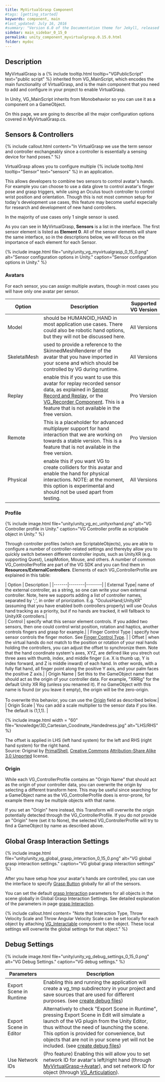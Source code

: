 ```yaml
---
title: MyVirtualGrasp Component
#tags: [getting_started]
keywords: component, main
#last_updated: July 16, 2016
#summary: "Version 6.0 of the Documentation theme for Jekyll, released July 4, 2016, implements relative links so you can view the files offline or on any server without configuring urls and baseurls. Additionally, you can store pages in subdirectories. Templates for alerts and images are available."
sidebar: main_sidebar_0_15_0
permalink: unity_component_myvirtualgrasp.0.15.0.html
folder: mydoc
---
```


## Description

MyVirtualGrasp is a {% include tooltip.html tooltip="VGPublicScript" text="public script" %} inherited from VG_MainScript, which encodes the main functionality of VirtualGrasp, and is the main component that you need to add and configure in your project to enable VirtualGrasp.

In Unity, VG_MainScript inherits from Monobehavior so you can use it as a component on a GameObject.

On this page, we are going to describe all the major configuration options covered in MyVirtualGrasp.cs.

## Sensors & Controllers

{% include callout.html content="In VirtualGrasp we use the term sensor and controller exchangeably since a controller is essentially a sensing device for hand poses." %}

VirtualGrasp allows you to configure multiple {% include tooltip.html tooltip="Sensor" text="sensors" %} in an application. 

This allows developers to combine two sensors to control avatar's hands. For example you can choose to use a data glove to control avatar's finger pose and grasp triggers, while using an Oculus touch controller to control wrist position and orientation. Though this is not most common setup for today's development use cases, this feature may become useful expecially for research and development of new hand controllers. 

In the majority of use cases only 1 single sensor is used. 

As you can see in MyVirtualGrasp, **Sensors** is a list in the interface. The first sensor element is listed as **Element 0**. All of the sensor elements will share the same interface, so in the descriptions below, we will focus on the importance of each element for each Sensor.

{% include image.html file="unity/unity_vg_myvirtualgrasp_0_15_0.png" alt="Sensor configuration options in Unity." caption="Sensor configuration options in Unity." %}

<!--
{% include callout.html content="Pay attention to the Console in case there is anything you may need to take care of manually to complete the auto-setup process." %}

{% include important.html content="No matter if Sensors Size is 1 or 2, all the components under Control list should be checked by the combined sensors, and if 2 sensor elements are used, they should not both control same component. For example two sensors should not both control position of the hand." %}
-->

<!--
<div class="panel-group" id="accordion1">
    <div class="panel panel-default">
        <div class="panel-heading">
            <h4 class="panel-title">
                <a class="noCrossRef accordion-toggle" data-toggle="collapse" data-parent="#accordion1" href="#collapseOne1">Show Image</a>
            </h4>
        </div>
        <div id="collapseOne1" class="panel-collapse collapse noCrossRef">
            <div class="panel-body">
                <img src="/images/unity/unity_vg_myvirtualgrasp_0_10_1.png">
            </div>
        </div>
    </div>
</div>
-->

### Avatars

For each sensor, you can assign multiple avatars, though in most cases you will have only one avatar per sensor.

<!--{% include image.html file="unity/unity_vg_myvirtualgrasp_avatar.png" alt="Avatar configuration options in Unity." caption="Avatar configuration options in Unity." %}-->

| Option | Description | Supported VG Version|
|-------|--------|--------|
| Model | should be HUMANOID_HAND in most application use cases. There could also be robotic hand options, but they will not be discussed here. | All Versions|
| SkeletalMesh| used to provide a reference to the SkinnedMeshRenderer of the avatar that you have imported in your scene and which should be controlled by VG during runtime. | All Versions |
| Replay | enable this if you want to use this avatar for replay recorded sensor data, as explained in [Sensor Record and Replay](sensor_record_replay.0.15.0.html), or the [VG_Recorder Component](unity_component_vgrecorder.0.15.0.html). This is a feature that is not available in the free version. | Pro Version|
| Remote | This is a placeholder for advanced multiplayer support for hand interaction that we are working on towards a stable version.  This is a feature that is not available in the free version. | Pro Version |
| Physical | enable this if you want VG to create colliders for this avatar and enable the hand for physical interactions. NOTE: at the moment, this option is experimental and should not be used apart from testing.| All Versions |


<!--enable this if you want to use this avatar to reflect networked data (i.e. listening to another client over network in a multiplayer scenario), as explained in [Multiplayer Interaction](multiplayer_interaction.0.15.0.html), or the [VG_Networking Component](unity_component_vgnetworing.0.15.0.html).-->
<!--Check the **Replay** option if you want to use this avatar not for runtime-control, but for replaying recorded sensor data, as explained in [Sensor Record and Replay](sensor_record_replay.0.15.0.html), or the [VG_Recorder Component](unity_component_vgrecorder.0.15.0.html).-->

### Profile

{% include image.html file="unity/unity_vg_ec_unityxrhand.png" alt="VG Controller profile in Unity." caption="VG Controller profile as scriptable object in Unity." %}

Through controller profiles (which are ScriptableObjects), you are able to configure a number of controller-related settings and thereyby allow you to quickly switch between different controller inputs, such as UnityXR (e.g. supporting Quest), LeapMotion, Mouse, and others. A number of common VG_ControllerProfile are part of the VG SDK and you can find them in __Resources/ExternalControllers__. Elements of each VG_ControllerProfile are explained in this table: 

<!--{% include image.html file="unity/unity_vg_sensor.png" alt="Sensor configuration options in Unity." caption="Sensor configuration options in Unity." %}-->

| Option | Description |
|-------|--------|--------|
| External Type| name of the external controller, as a string, so one can write your own external controller. Note, here we supports adding a list of controller names, separated by ';', in order of priorization. E.g. "OculusHand;UnityXR" (assuming that you have enabled both controllers properly) will use Oculus hand tracking as a priority, but if no hands are tracked, it will fallback to UnityXR controllers.|  
| Control |  specify what this sensor element controls. If you added two sensors, then one could control wrist position, rotation and  haptics, another controls fingers and grasp for example.| 
| Finger Control Type |  specify how sensor controls the finger motion. See [Finger Control Type](virtualgrasp_unityapi.0.15.0.html#vg_fingercontroltype). | 
| Offset |  when the virtual hands do not match to the position or rotation of your real hands holding the controllers, you can adjust the offset to synchronize them. Note that the hand coordinate system's axes, XYZ, are defined like you strech out three axes with thumb, index, and middle finger (i.e. X is thumb up, Y is index forward, and Z is middle inward) of each hand. In other words, with a fully flat hand, all finger point along the positive Y axis, and your palm faces the positive Z axis.| 
| Origin Name | Set this to the GameObject name that should act as the origin of your controller data. For example, "XRRig" for the default Unity XR Rig (unless you renamed it). If no GameObject with this name is found (or you leave it empty), the origin will be the zero-origin.<br><br>To overwrite this behavior, you can use the [Origin](#origin) field as described below.| 
| Origin Scale | You can add a scale multiplier to the sensor data if you like. The default is (1,1,1). | 

<!--| Finger Control Type | Description |
|-------|--------|
| BY_SENSOR_FULL_DOFS | for sensor that can provide full dofs hand tracking like Leap Motion, the avatar hand will follow your own hand on all dofs. | 
| BY_SENSOR_LOW_DOFS| for sensor that can only provide one dof for each finger, like some data gloves, the avatar hand finger will be bended by just one value for each finger following a predefined animation path | 
| BY_ANIMATION | for all sensor types which all provide a single value, grabbing strength, range between 0.0 and 1.0, all fingers will follow a predefined path in animation. | 
| BY_OSCILLATED_ANIMATION | will let hand animated a little bit when not interacting with any object to avoid "rigid hand" feeling. (Experimental) | 
| BY_EXTERNAL | only relevant for External Controller sensor type, finger will be set by an externally specified finger dofs. | -->

{% include image.html width = "60" file="knowledge/3D_Cartesian_Coodinate_Handedness.jpg" alt="LHS/RHS" %} <figcaption>The offset is applied in LHS (left hand system) for the left and RHS (right hand system) for the right hand.<br>Source: Original by <a href="https://commons.wikimedia.org/wiki/File:3D_Cartesian_Coodinate_Handedness.jpg">PrimalShell</a>, <a href="https://en.wikipedia.org/wiki/en:Creative_Commons">Creative Commons</a> <a href="https://creativecommons.org/licenses/by-sa/3.0/deed.en">Attribution-Share Alike 3.0 Unported</a> license.</figcaption>

<!--
## Object Identifiers

{% include image.html file="unity/unity_vg_object_identifiers.png" alt="VG object identifiers." caption="VG object identifiers" %}

VirtualGrasp is using names to identify which objects are marked as {% include tooltip.html tooltip="VGInteractable" text="interactable" %}. You can customize component and layer names in MyVirtualGrasp → Object Identifiers. 
[VG_Articulation](unity_component_vgarticulation.0.15.0.html) component is a default entry, but this method also allows you to quickly adjust your project if you already have a layer or a component that marks your {% include tooltip.html tooltip="VGInteractable" text="interactable" %} objects.

Once an object is marked as {% include tooltip.html tooltip="VGInteractable" text="interactable" %}, it will be supported by VG's [grasp](grasp_interaction.0.15.0.html) and [push](push_interaction.0.15.0.html) interactions. 
-->

### Origin

While each VG_ControllerProfile contains an "Origin Name" that should act as the origin of your controller data, you can overwrite the origin by selecting a different transform here. This may be useful since searching for a GameObject name as the VG_ControllerProfile does is error-prone, for example there may be multiple objects with that name.

If you set an "Origin" here instead, this Transform will overwrite the origin potentially detected through the VG_ControllerProfile. If you do not provide an "Origin" here (set it to None), the selected VG_ControllerProfile will try to find a GameObject by name as described above.

## Global Grasp Interaction Settings

{% include image.html file="unity/unity_vg_global_grasp_interaction_0_15_0.png" alt="VG global grasp interaction settings." caption="VG global grasp interaction settings" %}

After you have setup how your avatar's hands are controlled, you can use the interface to specify [Grasp Button](virtualgrasp_unityapi.0.15.0.html#vg_vrbutton) globally for all of the sensors.

You can set the default [grasp Interaction](grasp_interaction.0.15.0.html#grasp-interaction) parameters for all objects in the scene globally in Global Grasp Interaction Settings.
See detailed explanation of the parameters in page [grasp Interaction](grasp_interaction.0.15.0.html#grasp-interaction).

{% include callout.html content= "Note that Interaction Type, Throw Velocity Scale and Throw Angular Velocity Scale can be set locally for each object by attaching [VG_Interactable](unity_component_vginteractable.0.15.0.html#unity-component-vginteractable) component to the object. These local settings will overwrite the global settings for that object." %} 


<!--### Selection Settings
{% include image.html file="unity/unity_vg_selection_settings.png" alt="VG selection settings." caption="VG selection settings" %}

Selection settings will show up when "Show Advanced" is checked. 

Selection settings provides options to choose how a graspable object is selected and how a grasp is selected
for <a href="#" data-toggle="tooltip" data-original-title="{{site.data.glossary.GraspSynthesis}}">grasp synthesis</a>.

#### Object Selection Method

| Object Selection Method | Description |
|-------|--------|
| INTERNAL_SELECTION | VG inherent graspable object selection method as described in [grasp interaction](grasp_interaction.0.15.0.html#from-object-selection-to-grasp-synthesis) | 
| EXTERNAL_SELECTION| This allows VR developers to implement their own object selection method, and call VG's **SelectObject** api function to select object for grasp interaction |


#### Grasp Selection Method

Grasp selection method is only relevant for <a href="#" data-toggle="tooltip" data-original-title="{{site.data.glossary.StaticGrasp}}">Static Grasp</a>
<a href="#" data-toggle="tooltip" data-original-title="{{site.data.glossary.GraspSynthesisMethod}}">Synthesis Method</a> 
to how to choose a grasp in the database that is **closest** to avatar wrist. How **closeness** is measured differenciate the grasp selection methods.

| Grasp Selection Method | Description |
|-------|--------|
| POS_ROT_COMBINED | choose the grasp closest to wrist combining both position and rotation | 
| MIN_POS| choose the grasp closest to wrist in terms of position |
| MIN_ROT| choose the grasp closest to wrist in terms of rotation |


| Parameters | Description |
|-------|--------|
| Pos Weight | for POS_ROT_COMBINED method, the importance weight on position (as opposed to rotation distance) in range [0.0, 1.0]. If 1.0 is equivalent to MIN_POS; if 0.0 is equivalent to MIN_ROT | 
| Grasp Rot Dist Threshold | rotation distance threshold above which a grasp in DB will not be selected for grasp synthesis | 
| Grasp Pos Dist Threshold | position distance threshold above which a grasp in DB will not be selected for grasp synthesis | 

-->

## Debug Settings

{% include image.html file="unity/unity_vg_debug_settings_0_15_0.png" alt="VG Debug Settings." caption="VG debug settings." %}

| Parameters | Description |
|-------|--------|
| Export Scene in Runtime | Enabling this and running the application will create a vg_tmp subdirectory in your project and save sources that are used for different purposes. (see [create debug files](debug_files.0.15.0.html#creating-debug-files)) | 
| Export Scene in Editor | Alternatively to check "Export Scene in Runtime", pressing Export Scene in Edit will simulate a launch of the VG plugin from the Unity Editor, thus without the need of launching the scene. This option is provided for convenience, but objects that are not in your scene yet will not be included. (see [create debug files](debug_files.0.15.0.html#creating-debug-files))|
| Use Network IDs | (Pro feature) Enabling this will allow you to set network ID for avatar's left/right hand (through [MyVirtualGrasp->Avatar](unity_component_myvirtualgrasp.0.15.0.html#sensors--controllers)), and set network ID for object (through [VG_Articulation](unity_component_vgarticulation.0.15.0.html)).|
